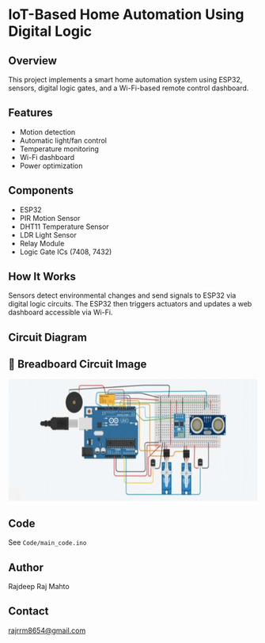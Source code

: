 # IoT-Based Home Automation Using Digital Logic

## Overview
This project implements a smart home automation system using ESP32, sensors, digital logic gates, and a Wi-Fi-based remote control dashboard.

## Features
- Motion detection
- Automatic light/fan control
- Temperature monitoring
- Wi-Fi dashboard
- Power optimization

## Components
- ESP32
- PIR Motion Sensor
- DHT11 Temperature Sensor
- LDR Light Sensor
- Relay Module
- Logic Gate ICs (7408, 7432)

## How It Works
Sensors detect environmental changes and send signals to ESP32 via digital logic circuits. The ESP32 then triggers actuators and updates a web dashboard accessible via Wi-Fi.

## Circuit Diagram
## 📌 Breadboard Circuit Image

![Breadboard Circuit](Circuit-design-of-home-automation-using-IoT-and-smart-phone.png)

## Code
See `Code/main_code.ino`

## Author
Rajdeep Raj Mahto

## Contact
rajrrm8654@gmail.com

